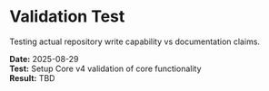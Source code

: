 # Validation Test

Testing actual repository write capability vs documentation claims.

**Date:** 2025-08-29  
**Test:** Setup Core v4 validation of core functionality  
**Result:** TBD
